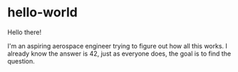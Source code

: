 # hello-world
Hello there!

I'm an aspiring aerospace engineer trying to figure out how all this works.
I already know the answer is 42, just as everyone does, the goal is to find the question.
